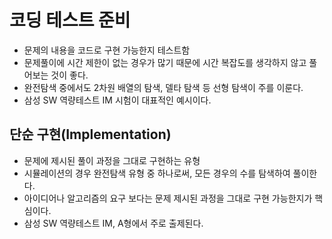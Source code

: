 # 코딩 테스트 준비
  - 문제의 내용을 코드로 구현 가능한지 테스트함
  - 문제풀이에 시간 제한이 없는 경우가 많기 때문에 시간 복잡도를 생각하지 않고 풀어보는 것이 좋다.
  - 완전탐색 중에서도 2차원 배열의 탐색, 델타 탐색 등 선형 탐색이 주를 이룬다.
  - 삼성 SW 역량테스트 IM 시험이 대표적인 예시이다.

  ## 단순 구현(Implementation)
   - 문제에 제시된 풀이 과정을 그대로 구현하는 유형
   - 시뮬레이션의 경우 완전탐색 유형 중 하나로써, 모든 경우의 수를 탐색하여 풀이한다.
   - 아이디어나 알고리즘의 요구 보다는 문제 제시된 과정을 그대로 구현 가능한지가 핵심이다.
   - 삼성 SW 역량테스트 IM, A형에서 주로 출제된다.